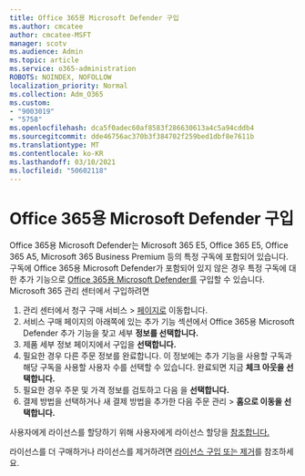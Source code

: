 ```yaml
---
title: Office 365용 Microsoft Defender 구입
ms.author: cmcatee
author: cmcatee-MSFT
manager: scotv
ms.audience: Admin
ms.topic: article
ms.service: o365-administration
ROBOTS: NOINDEX, NOFOLLOW
localization_priority: Normal
ms.collection: Adm_O365
ms.custom:
- "9003019"
- "5758"
ms.openlocfilehash: dca5f0adec60af8583f286630613a4c5a94cddb4
ms.sourcegitcommit: dde46756ac370b3f384702f259bed1dbf8e7611b
ms.translationtype: MT
ms.contentlocale: ko-KR
ms.lasthandoff: 03/10/2021
ms.locfileid: "50602118"
---
```

# <a name="purchase-microsoft-defender-for-office-365"></a>Office 365용 Microsoft Defender 구입

Office 365용 Microsoft Defender는 Microsoft 365 E5, Office 365 E5, Office 365 A5, Microsoft 365 Business Premium 등의 특정 구독에 포함되어 있습니다. 구독에 Office 365용 Microsoft Defender가 포함되어 있지 않은 경우 특정 구독에 대한 추가 기능으로 [Office 365용 Microsoft Defender를](https:/www.microsoft.com/microsoft-365/exchange/advance-threat-protection?market=um#office-ProductsCompare-785zwzq) 구입할 수 있습니다. Microsoft 365 관리 센터에서 구입하려면

1. 관리 센터에서 청구 구매 서비스  >  [페이지로](https://go.microsoft.com/fwlink/p/?linkid=868433) 이동합니다.
2. 서비스 구매 페이지의  아래쪽에 있는  추가 기능 섹션에서 Office 365용 Microsoft Defender 추가 기능을 찾고 세부 **정보를 선택합니다.**
3. 제품 세부 정보 페이지에서 구입을 **선택합니다.**
4. 필요한 경우 다른 주문 정보를 완료합니다. 이 정보에는 추가 기능을 사용할 구독과 해당 구독을 사용할 사용자 수를 선택할 수 있습니다. 완료되면 지금 **체크 아웃을 선택합니다.**
5. 필요한 경우 주문 및 가격 정보를 검토하고 다음 을 **선택합니다.**
6. 결제 방법을 선택하거나 새 결제 방법을 추가한 다음 주문 관리  >  **홈으로 이동을 선택합니다.**

사용자에게 라이선스를 할당하기 위해 사용자에게 라이선스 할당을 [참조합니다.](https://docs.microsoft.com/microsoft-365/admin/manage/assign-licenses-to-users?view=o365-worldwide)

라이선스를 더 구매하거나 라이선스를 제거하려면 [라이선스 구입 또는 제거](https://docs.microsoft.com/microsoft-365/commerce/licenses/buy-licenses#buy-or-remove-licenses-for-your-business-subscription)를 참조하세요.